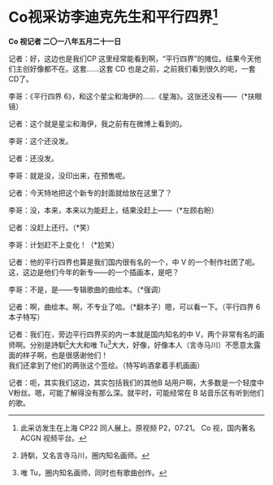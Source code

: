 # Co视采访李迪克先生和平行四界[^1]
**Co 视记者	二〇一八年五月二十一日**

记者：好，这边也是我们CP 这里经常能看到啊，“平行四界”的摊位。结果今天他们主创好像都不在。这套……这套 CD 也是之前，之前我们看到很久的呃，一套 CD了。

李哥：《平行四界 6》，和这个星尘和海伊的……《星海》。这张还没有——（*扶眼镜）

记者：这个就是星尘和海伊，我之前有在微博上看到的。

李哥：这个还没发。

记者：还没发。

李哥：就是没，没印出来，在预售呢。

记者：今天特地把这个新专的封面就给放在这里了？

李哥：没，本来，本来以为能赶上，结果没赶上——（*左顾右盼）

记者：没赶上还行。（*笑）

李哥：计划赶不上变化！（*尬笑）

记者：他的平行四界也算是我们国内很有名的一个，中 V 的一个制作社团了呃。这，这边是他们今年的新专——的一个插画本，是吧？

李哥：不是，是——专辑歌曲的曲绘本。（*强调）

记者：啊，曲绘本。啊，不专业了哈。（*翻本子）嗯，可以看一下。（平行四界 6 本子特写）

记者：我们在，旁边平行四界买的内一本就是国内知名的中 V，两个非常有名的画师啊。分别是詩馴[^2]大大和唯 Tu[^3]大大，好像，好像本人（言寺马川）不愿意太露面的样子啊，也是很感谢他们！  
我们还拿到了他们的两张这个签绘。（特写屿酒拿着手机画画）

记者：呃，其实我们这边，其实包括我们的其他B 站用户啊，大多数是一个轻度中 V粉丝。嗯，可能了解得没有那么深。就平时，可能经常在 B 站音乐区有听到他们的歌。

[^1]: 此采访发生在上海 CP22 同人展上。原视频 P2，07:21。 Co 视，国内著名 ACGN 视频平台。
[^2]: 詩馴，又名言寺马川，圈内知名画师。
[^3]: 唯 Tu，圈内知名画师，同时也有歌曲创作。